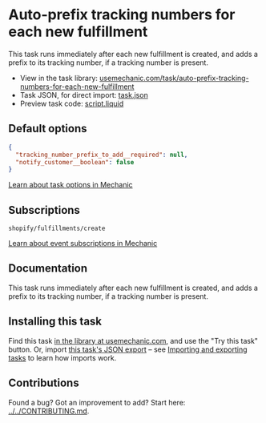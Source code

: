 # Auto-prefix tracking numbers for each new fulfillment

This task runs immediately after each new fulfillment is created, and adds a prefix to its tracking number, if a tracking number is present.

* View in the task library: [usemechanic.com/task/auto-prefix-tracking-numbers-for-each-new-fulfillment](https://usemechanic.com/task/auto-prefix-tracking-numbers-for-each-new-fulfillment)
* Task JSON, for direct import: [task.json](../../tasks/auto-prefix-tracking-numbers-for-each-new-fulfillment.json)
* Preview task code: [script.liquid](./script.liquid)

## Default options

```json
{
  "tracking_number_prefix_to_add__required": null,
  "notify_customer__boolean": false
}
```

[Learn about task options in Mechanic](https://docs.usemechanic.com/article/471-task-options)

## Subscriptions

```liquid
shopify/fulfillments/create
```

[Learn about event subscriptions in Mechanic](https://docs.usemechanic.com/article/408-subscriptions)

## Documentation

This task runs immediately after each new fulfillment is created, and adds a prefix to its tracking number, if a tracking number is present.

## Installing this task

Find this task [in the library at usemechanic.com](https://usemechanic.com/task/auto-prefix-tracking-numbers-for-each-new-fulfillment), and use the "Try this task" button. Or, import [this task's JSON export](../../tasks/auto-prefix-tracking-numbers-for-each-new-fulfillment.json) – see [Importing and exporting tasks](https://docs.usemechanic.com/article/505-importing-and-exporting-tasks) to learn how imports work.

## Contributions

Found a bug? Got an improvement to add? Start here: [../../CONTRIBUTING.md](../../CONTRIBUTING.md).
